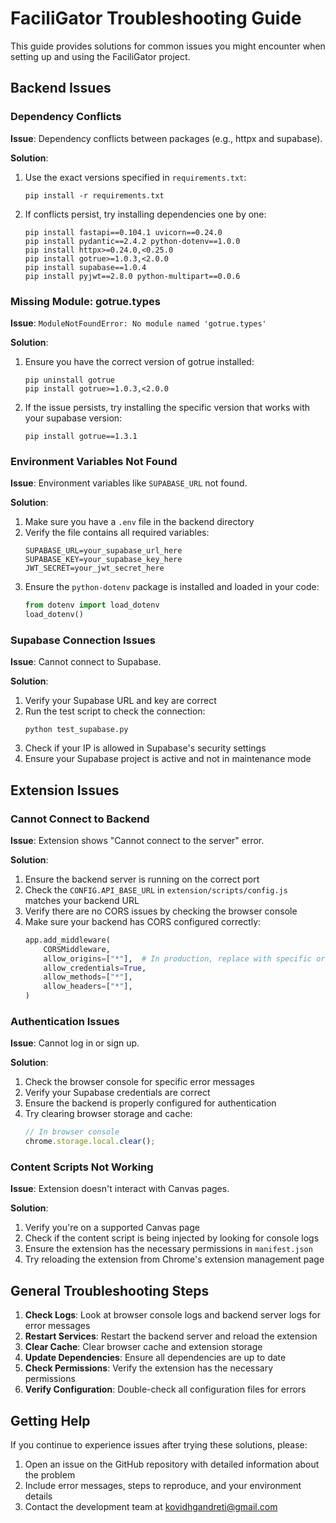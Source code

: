 # FaciliGator Troubleshooting Guide

This guide provides solutions for common issues you might encounter when setting up and using the FaciliGator project.

## Backend Issues

### Dependency Conflicts

**Issue**: Dependency conflicts between packages (e.g., httpx and supabase).

**Solution**:
1. Use the exact versions specified in `requirements.txt`:
   ```
   pip install -r requirements.txt
   ```
2. If conflicts persist, try installing dependencies one by one:
   ```
   pip install fastapi==0.104.1 uvicorn==0.24.0
   pip install pydantic==2.4.2 python-dotenv==1.0.0
   pip install httpx>=0.24.0,<0.25.0
   pip install gotrue>=1.0.3,<2.0.0
   pip install supabase==1.0.4
   pip install pyjwt==2.8.0 python-multipart==0.0.6
   ```

### Missing Module: gotrue.types

**Issue**: `ModuleNotFoundError: No module named 'gotrue.types'`

**Solution**:
1. Ensure you have the correct version of gotrue installed:
   ```
   pip uninstall gotrue
   pip install gotrue>=1.0.3,<2.0.0
   ```
2. If the issue persists, try installing the specific version that works with your supabase version:
   ```
   pip install gotrue==1.3.1
   ```

### Environment Variables Not Found

**Issue**: Environment variables like `SUPABASE_URL` not found.

**Solution**:
1. Make sure you have a `.env` file in the backend directory
2. Verify the file contains all required variables:
   ```
   SUPABASE_URL=your_supabase_url_here
   SUPABASE_KEY=your_supabase_key_here
   JWT_SECRET=your_jwt_secret_here
   ```
3. Ensure the `python-dotenv` package is installed and loaded in your code:
   ```python
   from dotenv import load_dotenv
   load_dotenv()
   ```

### Supabase Connection Issues

**Issue**: Cannot connect to Supabase.

**Solution**:
1. Verify your Supabase URL and key are correct
2. Run the test script to check the connection:
   ```
   python test_supabase.py
   ```
3. Check if your IP is allowed in Supabase's security settings
4. Ensure your Supabase project is active and not in maintenance mode

## Extension Issues

### Cannot Connect to Backend

**Issue**: Extension shows "Cannot connect to the server" error.

**Solution**:
1. Ensure the backend server is running on the correct port
2. Check the `CONFIG.API_BASE_URL` in `extension/scripts/config.js` matches your backend URL
3. Verify there are no CORS issues by checking the browser console
4. Make sure your backend has CORS configured correctly:
   ```python
   app.add_middleware(
       CORSMiddleware,
       allow_origins=["*"],  # In production, replace with specific origins
       allow_credentials=True,
       allow_methods=["*"],
       allow_headers=["*"],
   )
   ```

### Authentication Issues

**Issue**: Cannot log in or sign up.

**Solution**:
1. Check the browser console for specific error messages
2. Verify your Supabase credentials are correct
3. Ensure the backend is properly configured for authentication
4. Try clearing browser storage and cache:
   ```javascript
   // In browser console
   chrome.storage.local.clear();
   ```

### Content Scripts Not Working

**Issue**: Extension doesn't interact with Canvas pages.

**Solution**:
1. Verify you're on a supported Canvas page
2. Check if the content script is being injected by looking for console logs
3. Ensure the extension has the necessary permissions in `manifest.json`
4. Try reloading the extension from Chrome's extension management page

## General Troubleshooting Steps

1. **Check Logs**: Look at browser console logs and backend server logs for error messages
2. **Restart Services**: Restart the backend server and reload the extension
3. **Clear Cache**: Clear browser cache and extension storage
4. **Update Dependencies**: Ensure all dependencies are up to date
5. **Check Permissions**: Verify the extension has the necessary permissions
6. **Verify Configuration**: Double-check all configuration files for errors

## Getting Help

If you continue to experience issues after trying these solutions, please:

1. Open an issue on the GitHub repository with detailed information about the problem
2. Include error messages, steps to reproduce, and your environment details
3. Contact the development team at kovidhgandreti@gmail.com 